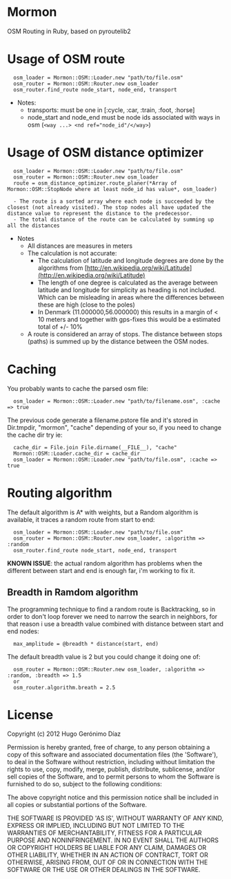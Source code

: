 Mormon
======

OSM Routing in Ruby, based on pyroutelib2

Usage of OSM route
==================

      osm_loader = Mormon::OSM::Loader.new "path/to/file.osm"
      osm_router = Mormon::OSM::Router.new osm_loader
      osm_router.find_route node_start, node_end, transport

- Notes:
  - transports: must be one in [:cycle, :car, :train, :foot, :horse]
  - node_start and node_end must be node ids associated with ways in osm (``<way ...> <nd ref="node_id"/</way>``)

Usage of OSM distance optimizer
================================

      osm_loader = Mormon::OSM::Loader.new "path/to/file.osm"
      osm_router = Mormon::OSM::Router.new osm_loader
      route = osm_distance_optimizer.route_planer(*Array of Mormon::OSM::StopNode where at least node_id has value*, osm_loader)

      - The route is a sorted array where each node is succeeded by the closest (not already visited). The stop nodes all have updated the distance value to represent the distance to the predecessor.
      - The total distance of the route can be calculated by summing up all the distances

- Notes
  - All distances are measures in meters
  - The calculation is not accurate:
    - The calculation of latitude and longitude degrees are done by the algorithms from [http://en.wikipedia.org/wiki/Latitude](http://en.wikipedia.org/wiki/Latitude)
    - The length of one degree is calculated as the average between latitude and longitude for simplicity as heading is not included. Which can be misleading in areas where the differences between these are high (close to the poles)
    - In Denmark (11.000000,56.000000) this results in a margin of < 10 meters and together with gps-fixes this would be a estimated total of +/- 10%
  - A route is considered an array of stops. The distance between stops (paths) is summed up by the distance between the OSM nodes.

Caching
=======

You probably wants to cache the parsed osm file:
      
      osm_loader = Mormon::OSM::Loader.new "path/to/filename.osm", :cache => true   

The previous code generate a filename.pstore file and it's stored in Dir.tmpdir, "mormon", "cache" depending of your so, if you need to change the cache dir try ie:
      
      cache_dir = File.join File.dirname(__FILE__), "cache"
      Mormon::OSM::Loader.cache_dir = cache_dir
      osm_loader = Mormon::OSM::Loader.new "path/to/file.osm", :cache => true


Routing algorithm
=======

The default algorithm is A* with weights, but a Random algorithm is available, it traces a random route from start to end:

      osm_loader = Mormon::OSM::Loader.new "path/to/file.osm"
      osm_router = Mormon::OSM::Router.new osm_loader, :algorithm => :random
      osm_router.find_route node_start, node_end, transport

**KNOWN ISSUE**: the actual random algorithm has problems when the different between start and end is enough far, i'm working to fix it.

Breadth in Ramdom algorithm
-----

The programming technique to find a random route is Backtracking, so in order to don't loop forever we need to narrow the search in neighbors, for that reason i use a breadth value combined with distance between start and end nodes:
      
      max_amplitude = @breadth * distance(start, end)

The default breadth value is 2 but you could change it doing one of:
    
      osm_router = Mormon::OSM::Router.new osm_loader, :algorithm => :random, :breadth => 1.5
      or
      osm_router.algorithm.breath = 2.5

License
=======

Copyright (c) 2012 Hugo Gerónimo Díaz

Permission is hereby granted, free of charge, to any person obtaining a copy of this software and associated documentation files (the 'Software'), to deal in the Software without restriction, including without limitation the rights to use, copy, modify, merge, publish, distribute, sublicense, and/or sell copies of the Software, and to permit persons to whom the Software is furnished to do so, subject to the following conditions:

The above copyright notice and this permission notice shall be included in all copies or substantial portions of the Software.

THE SOFTWARE IS PROVIDED 'AS IS', WITHOUT WARRANTY OF ANY KIND, EXPRESS OR IMPLIED, INCLUDING BUT NOT LIMITED TO THE WARRANTIES OF MERCHANTABILITY, FITNESS FOR A PARTICULAR PURPOSE AND NONINFRINGEMENT. IN NO EVENT SHALL THE AUTHORS OR COPYRIGHT HOLDERS BE LIABLE FOR ANY CLAIM, DAMAGES OR OTHER LIABILITY, WHETHER IN AN ACTION OF CONTRACT, TORT OR OTHERWISE, ARISING FROM, OUT OF OR IN CONNECTION WITH THE SOFTWARE OR THE USE OR OTHER DEALINGS IN THE SOFTWARE.